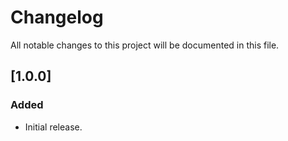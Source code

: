 # Changelog
All notable changes to this project will be documented in this file.


## [1.0.0]

### Added
- Initial release.
